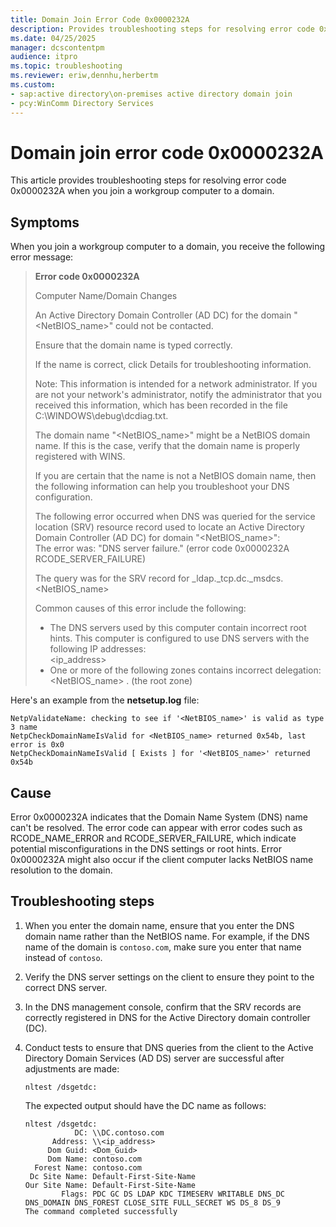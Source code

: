 ```yaml
---
title: Domain Join Error Code 0x0000232A
description: Provides troubleshooting steps for resolving error code 0x0000232A when you join a workgroup computer to a domain.
ms.date: 04/25/2025
manager: dcscontentpm
audience: itpro
ms.topic: troubleshooting
ms.reviewer: eriw,dennhu,herbertm
ms.custom:
- sap:active directory\on-premises active directory domain join
- pcy:WinComm Directory Services
---
```

# Domain join error code 0x0000232A

This article provides troubleshooting steps for resolving error code 0x0000232A when you join a workgroup computer to a domain.

## Symptoms

When you join a workgroup computer to a domain, you receive the following error message:

> **Error code 0x0000232A**
>
> Computer Name/Domain Changes
>
> An Active Directory Domain Controller (AD DC) for the domain "\<NetBIOS\_name>" could not be contacted.
>
> Ensure that the domain name is typed correctly.
>
> If the name is correct, click Details for troubleshooting information.
>
> Note: This information is intended for a network administrator. If you are not your network's administrator, notify the administrator that you received this information, which has been recorded in the file C:\WINDOWS\debug\dcdiag.txt.
>
> The domain name "\<NetBIOS\_name>" might be a NetBIOS domain name. If this is the case, verify that the domain name is properly registered with WINS.
>
> If you are certain that the name is not a NetBIOS domain name, then the following information can help you troubleshoot your DNS configuration.
>
> The following error occurred when DNS was queried for the service location (SRV) resource record used to locate an Active Directory Domain Controller (AD DC) for domain "\<NetBIOS\_name>":  
> The error was: "DNS server failure." (error code 0x0000232A RCODE\_SERVER\_FAILURE)
>
> The query was for the SRV record for \_ldap.\_tcp.dc.\_msdcs.<NetBIOS\_name>
>
> Common causes of this error include the following:
>
> * The DNS servers used by this computer contain incorrect root hints. This computer is configured to use DNS servers with the following IP addresses:  
>   \<ip\_address\>
> * One or more of the following zones contains incorrect delegation:
 <NetBIOS\_name> . (the root zone)

Here's an example from the **netsetup.log** file:

```output
NetpValidateName: checking to see if '<NetBIOS_name>' is valid as type 3 name
NetpCheckDomainNameIsValid for <NetBIOS_name> returned 0x54b, last error is 0x0
NetpCheckDomainNameIsValid [ Exists ] for '<NetBIOS_name>' returned 0x54b
```

## Cause

Error 0x0000232A indicates that the Domain Name System (DNS) name can't be resolved. The error code can appear with error codes such as RCODE\_NAME\_ERROR and RCODE\_SERVER\_FAILURE, which indicate potential misconfigurations in the DNS settings or root hints. Error 0x0000232A might also occur if the client computer lacks NetBIOS name resolution to the domain.

## Troubleshooting steps

1. When you enter the domain name, ensure that you enter the DNS domain name rather than the NetBIOS name. For example, if the DNS name of the domain is `contoso.com`, make sure you enter that name instead of `contoso`.
2. Verify the DNS server settings on the client to ensure they point to the correct DNS server.
3. In the DNS management console, confirm that the SRV records are correctly registered in DNS for the Active Directory domain controller (DC).
4. Conduct tests to ensure that DNS queries from the client to the Active Directory Domain Services (AD DS) server are successful after adjustments are made:

   ```console
   nltest /dsgetdc:
   ```

   The expected output should have the DC name as follows:

   ```output
   nltest /dsgetdc:
              DC: \\DC.contoso.com
         Address: \\<ip_address>
        Dom Guid: <Dom_Guid>
        Dom Name: contoso.com
     Forest Name: contoso.com
    Dc Site Name: Default-First-Site-Name
   Our Site Name: Default-First-Site-Name
           Flags: PDC GC DS LDAP KDC TIMESERV WRITABLE DNS_DC DNS_DOMAIN DNS_FOREST CLOSE_SITE FULL_SECRET WS DS_8 DS_9
   The command completed successfully
   ```
